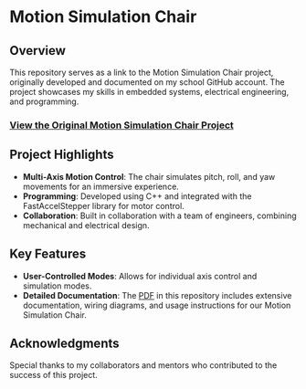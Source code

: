# Motion Simulation Chair

## Overview

This repository serves as a link to the Motion Simulation Chair project, originally developed and documented on my school GitHub account. The project showcases my skills in embedded systems, electrical engineering, and programming.

### [View the Original Motion Simulation Chair Project](https://github.com/SeanSchlief/MotionSimulationChair)

## Project Highlights

- **Multi-Axis Motion Control**: The chair simulates pitch, roll, and yaw movements for an immersive experience.
- **Programming**: Developed using C++ and integrated with the FastAccelStepper library for motor control.
- **Collaboration**: Built in collaboration with a team of engineers, combining mechanical and electrical design.

## Key Features

- **User-Controlled Modes**: Allows for individual axis control and simulation modes.
- **Detailed Documentation**: The [PDF](MotionSimulationChair/blob/main/Motion%20Simulation%20Chair%20Final%20Documentation.pdf) in this repository includes extensive documentation, wiring diagrams, and usage instructions for our Motion Simulation Chair.

## Acknowledgments

Special thanks to my collaborators and mentors who contributed to the success of this project.

